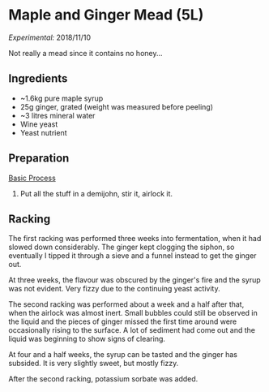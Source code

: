 # Maple and Ginger Mead (5L)

_Experimental:_ 2018/11/10

Not really a mead since it contains no honey...

## Ingredients

* ~1.6kg pure maple syrup
* 25g ginger, grated (weight was measured before peeling)
* ~3 litres mineral water
* Wine yeast
* Yeast nutrient

## Preparation

[Basic Process](../Process.md)

1. Put all the stuff in a demijohn, stir it, airlock it.

## Racking

The first racking was performed three weeks into fermentation, when it had slowed down considerably. The ginger kept clogging the siphon, so eventually I tipped it through a sieve and a funnel instead to get the ginger out.

At three weeks, the flavour was obscured by the ginger's fire and the syrup was not evident. Very fizzy due to the continuing yeast activity.

The second racking was performed about a week and a half after that, when the airlock was almost inert. Small bubbles could still be observed in the liquid and the pieces of ginger missed the first time around were occasionally rising to the surface. A lot of sediment had come out and the liquid was beginning to show signs of clearing.

At four and a half weeks, the syrup can be tasted and the ginger has subsided. It is very slightly sweet, but mostly fizzy.

After the second racking, potassium sorbate was added.
